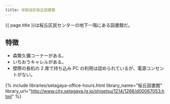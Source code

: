 ```yaml
---
title: 世田谷区桜丘図書館
---
```


{{ page.title }}は桜丘区民センターの地下一階にある図書館だ。

## 特徴

* 森繁久彌コーナーがある。
* いちおうキャレルがある。
* 壁際の長机の 2 席で持ち込み PC の利用は認められているが、電源コンセントがない。

{% include libraries/setagaya-office-hours.html
    library_name="桜丘図書館"
    library_url="http://www.city.setagaya.lg.jp/shisetsu/1214/1266/d00067053.html" %}
